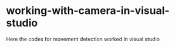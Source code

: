 # working-with-camera-in-visual-studio
Here the codes for movement detection worked in visual studio
